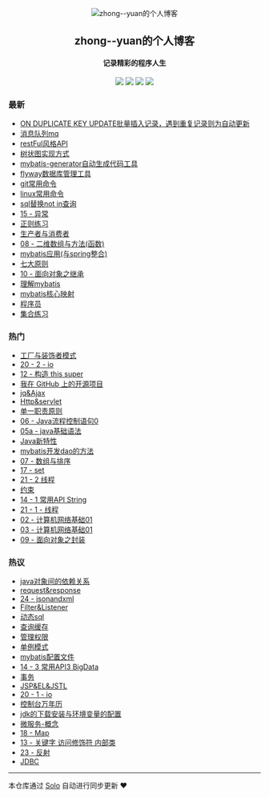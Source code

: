 <p align="center"><img alt="zhong--yuan的个人博客" src="https://static.b3log.org/images/brand/solo-32.png"></p><h2 align="center">
zhong--yuan的个人博客
</h2>

<h4 align="center">记录精彩的程序人生</h4>
<p align="center"><a title="zhong--yuan的个人博客" target="_blank" href="https://github.com/zhong462245819/solo-blog"><img src="https://img.shields.io/github/last-commit/zhong462245819/solo-blog.svg?style=flat-square&color=FF9900"></a>
<a title="GitHub repo size in bytes" target="_blank" href="https://github.com/zhong462245819/solo-blog"><img src="https://img.shields.io/github/repo-size/zhong462245819/solo-blog.svg?style=flat-square"></a>
<a title="Solo Version" target="_blank" href="https://github.com/b3log/solo/releases"><img src="https://img.shields.io/badge/solo-3.6.5-f1e05a.svg?style=flat-square&color=blueviolet"></a>
<a title="Hits" target="_blank" href="https://github.com/b3log/hits"><img src="https://hits.b3log.org/zhong462245819/solo-blog.svg"></a></p>

### 最新

* [ON DUPLICATE KEY UPDATE批量插入记录，遇到重复记录则为自动更新](https://www.zsyfw.cn/articles/2019/10/13/1570959755359.html)
* [消息队列mq](https://www.zsyfw.cn/articles/2019/09/15/1568554749662.html)
* [restFul风格API](https://www.zsyfw.cn/articles/2019/09/11/1568216239030.html)
* [树状图实现方式](https://www.zsyfw.cn/articles/2019/09/09/1568042556862.html)
* [mybatis-generator自动生成代码工具](https://www.zsyfw.cn/articles/2019/09/03/1567525728642.html)
* [flyway数据库管理工具](https://www.zsyfw.cn/articles/2019/09/03/1567523814503.html)
* [git常用命令](https://www.zsyfw.cn/articles/2019/09/03/1567523730273.html)
* [linux常用命令](https://www.zsyfw.cn/articles/2019/09/03/1567523659000.html)
* [sql替换not in查询](https://www.zsyfw.cn/articles/2019/09/03/1567523511515.html)
* [15 - 异常](https://www.zsyfw.cn/articles/2019/09/01/1567349138535.html)
* [正则练习](https://www.zsyfw.cn/articles/2019/09/01/1567349138741.html)
* [生产者与消费者](https://www.zsyfw.cn/articles/2019/09/01/1567349138138.html)
* [08 - 二维数组与方法(函数)](https://www.zsyfw.cn/articles/2019/09/01/1567349138337.html)
* [mybatis应用(与spring整合)](https://www.zsyfw.cn/articles/2019/09/01/1567349137117.html)
* [七大原则](https://www.zsyfw.cn/articles/2019/09/01/1567349137305.html)
* [10 - 面向对象之继承](https://www.zsyfw.cn/articles/2019/09/01/1567349137720.html)
* [理解mybatis](https://www.zsyfw.cn/articles/2019/09/01/1567349137503.html)
* [mybatis核心映射](https://www.zsyfw.cn/articles/2019/09/01/1567349137928.html)
* [程序员](https://www.zsyfw.cn/articles/2019/09/01/1567349136319.html)
* [集合练习](https://www.zsyfw.cn/articles/2019/09/01/1567349136536.html)

### 热门

* [工厂与装饰者模式](https://www.zsyfw.cn/articles/2019/09/01/1567349136733.html)
* [20 - 2 - io](https://www.zsyfw.cn/articles/2019/09/01/1567349136094.html)
* [12 - 构造 this super](https://www.zsyfw.cn/articles/2019/09/01/1567349135257.html)
* [我在 GitHub 上的开源项目](https://www.zsyfw.cn/my-github-repos)
* [jq&Ajax](https://www.zsyfw.cn/articles/2019/09/01/1567349132883.html)
* [Http&servlet](https://www.zsyfw.cn/articles/2019/09/01/1567349133107.html)
* [单一职责原则](https://www.zsyfw.cn/articles/2019/09/01/1567349126960.html)
* [06 - Java流程控制语句0](https://www.zsyfw.cn/articles/2019/09/01/1567349134098.html)
* [05a - java基础语法](https://www.zsyfw.cn/articles/2019/09/01/1567349133809.html)
* [Java新特性](https://www.zsyfw.cn/articles/2019/09/01/1567349131548.html)
* [mybatis开发dao的方法](https://www.zsyfw.cn/articles/2019/09/01/1567349135466.html)
* [07 - 数组与排序](https://www.zsyfw.cn/articles/2019/09/01/1567349132215.html)
* [17 - set](https://www.zsyfw.cn/articles/2019/09/01/1567349134345.html)
* [21 - 2 线程](https://www.zsyfw.cn/articles/2019/09/01/1567349123661.html)
* [约束](https://www.zsyfw.cn/articles/2019/09/01/1567349128461.html)
* [14 - 1 常用API String](https://www.zsyfw.cn/articles/2019/09/01/1567349128955.html)
* [21 - 1 - 线程](https://www.zsyfw.cn/articles/2019/09/01/1567349135043.html)
* [02 - 计算机网络基础01](https://www.zsyfw.cn/articles/2019/09/01/1567349129269.html)
* [03 - 计算机网络基础01](https://www.zsyfw.cn/articles/2019/09/01/1567349124246.html)
* [09 - 面向对象之封装](https://www.zsyfw.cn/articles/2019/09/01/1567349124999.html)

### 热议

* [java对象间的依赖关系](https://www.zsyfw.cn/articles/2019/09/01/1567349123291.html)
* [request&response](https://www.zsyfw.cn/articles/2019/09/01/1567349127417.html)
* [24 - jsonandxml](https://www.zsyfw.cn/articles/2019/09/01/1567349134711.html)
* [Filter&Listener](https://www.zsyfw.cn/articles/2019/09/01/1567349129527.html)
* [动态sql](https://www.zsyfw.cn/articles/2019/09/01/1567349125786.html)
* [查询缓存](https://www.zsyfw.cn/articles/2019/09/01/1567349132457.html)
* [管理权限](https://www.zsyfw.cn/articles/2019/09/01/1567349135891.html)
* [单例模式](https://www.zsyfw.cn/articles/2019/09/01/1567349129730.html)
* [mybatis配置文件](https://www.zsyfw.cn/articles/2019/09/01/1567349127666.html)
* [14 - 3 常用API3 BigData](https://www.zsyfw.cn/articles/2019/09/01/1567349133548.html)
* [事务](https://www.zsyfw.cn/articles/2019/09/01/1567349130361.html)
* [JSP&EL&JSTL](https://www.zsyfw.cn/articles/2019/09/01/1567349128207.html)
* [20 - 1 - io](https://www.zsyfw.cn/articles/2019/09/01/1567349131982.html)
* [控制台万年历](https://www.zsyfw.cn/articles/2019/09/01/1567349130559.html)
* [jdk的下载安装与环境变量的配置](https://www.zsyfw.cn/articles/2019/09/01/1567349131337.html)
* [微服务-概念](https://www.zsyfw.cn/articles/2019/09/01/1567349125295.html)
* [18 - Map](https://www.zsyfw.cn/articles/2019/09/01/1567349127179.html)
* [13 - 关键字 访问修饰符 内部类](https://www.zsyfw.cn/articles/2019/09/01/1567349122376.html)
* [23 - 反射](https://www.zsyfw.cn/articles/2019/09/01/1567349128698.html)
* [JDBC](https://www.zsyfw.cn/articles/2019/09/01/1567349136921.html)

---

本仓库通过 [Solo](https://github.com/b3log/solo) 自动进行同步更新 ❤️ 